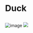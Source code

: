 # Duck
##
![image](https://github.com/lyf302526/Duck/images/testResult.png)
<img src="Duck/images/类图.png">
